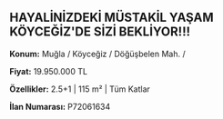 ## HAYALİNİZDEKİ MÜSTAKİL YAŞAM KÖYCEĞİZ'DE SİZİ BEKLİYOR!!!

**Konum:** Muğla / Köyceğiz / Döğüşbelen Mah. /

**Fiyat:** 19.950.000 TL

**Özellikler:** 2.5+1 | 115 m² | Tüm Katlar

**İlan Numarası:** P72061634

